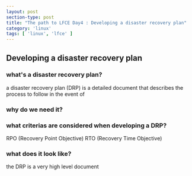 ```yaml
---
layout: post
section-type: post
title: "The path to LFCE Day4 : Developing a disaster recovery plan"
category: 'linux'
tags: [ 'linux', 'lfce' ]
---
```


## Developing a disaster recovery plan
### what's a disaster recovery plan?
a disaster recovery plan (DRP) is a detailed document that describes the process to follow in the event of 

### why do we need it?

 

### what criterias are considered when developing a DRP?

RPO (Recovery Point Objective)
RTO (Recovery Time Objective)

### what does it look like?
the DRP is a very high level document
